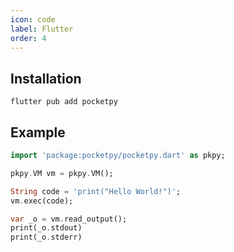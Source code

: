 ```yaml
---
icon: code
label: Flutter
order: 4
---
```


## Installation

```
flutter pub add pocketpy
```

## Example

```dart
import 'package:pocketpy/pocketpy.dart' as pkpy;

pkpy.VM vm = pkpy.VM();

String code = 'print("Hello World!")';
vm.exec(code);

var _o = vm.read_output();
print(_o.stdout)
print(_o.stderr)
```